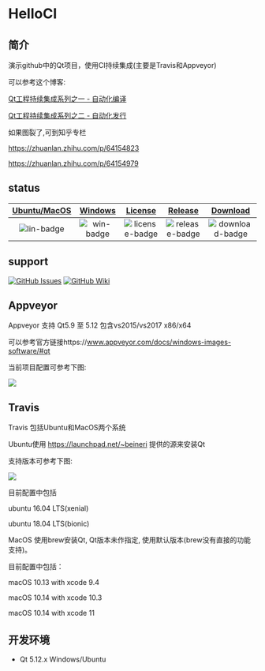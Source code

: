 # HelloCI

## 简介

演示github中的Qt项目，使用CI持续集成(主要是Travis和Appveyor)

可以参考这个博客:

[Qt工程持续集成系列之一 - 自动化编译](https://jaredtao.github.io/2019/04/30/Qt%E8%87%AA%E5%8A%A8%E5%8C%96%E7%BC%96%E8%AF%91/)

[Qt工程持续集成系列之二 - 自动化发行](https://jaredtao.github.io/2019/04/30/Qt%E8%87%AA%E5%8A%A8%E5%8C%96%E5%8F%91%E8%A1%8C/)

如果图裂了,可到知乎专栏

https://zhuanlan.zhihu.com/p/64154823

https://zhuanlan.zhihu.com/p/64154979

## status
| [Ubuntu/MacOS][lin-link] | [Windows][win-link] |[License][license-link] | [Release][release-link]|[Download][download-link]|
| :---------------: | :-----------------: | :-----------------:|:-----------------: |:-----------------: |
| ![lin-badge]      | ![win-badge]        | ![license-badge] |![release-badge] | ![download-badge]|

[lin-badge]: https://travis-ci.org/carmanlwf/helloCI.svg?branch=master "Travis build status"
[lin-link]: https://travis-ci.org/carmanlwf/helloCI "Travis build status"
[win-badge]: https://ci.appveyor.com/api/projects/status/yykx4xufxtrax1hi?svg=true "AppVeyor build status"
[win-link]: https://ci.appveyor.com/project/jiawentao/helloci "AppVeyor build status"
[release-link]: https://github.com/carmanlwf/helloCI/releases "Release status"
[release-badge]: https://img.shields.io/github/release/carmanlwf/helloCI.svg?style=flat-square" "Release status"
[download-link]: https://github.com/carmanlwf/helloCI/releases/latest "Download status"
[download-badge]: https://img.shields.io/github/downloads/carmanlwf/helloCI/total.svg?style=flat-square "Download status"
[license-link]: https://github.com/carmanlwf/helloCI/blob/master/LICENSE "LICENSE"
[license-badge]: https://img.shields.io/badge/license-MIT-blue.svg "MIT"
## support
[![GitHub Issues](https://img.shields.io/badge/github-issues-red.svg?maxAge=60)](https://github.com/carmanlwf/helloCI/issues)
[![GitHub Wiki](https://img.shields.io/badge/github-wiki-181717.svg?maxAge=60)](https://github.com/carmanlwf/helloCI/wiki)
## Appveyor
Appveyor 支持 Qt5.9 至 5.12 包含vs2015/vs2017 x86/x64

可以参考官方链接https://www.appveyor.com/docs/windows-images-software/#qt

当前项目配置可参考下图:

![](Appveyor.png)

## Travis

Travis 包括Ubuntu和MacOS两个系统

Ubuntu使用 https://launchpad.net/~beineri 提供的源来安装Qt

支持版本可参考下图:

![](ppa-binner.png)

目前配置中包括

ubuntu 16.04 LTS(xenial)

ubuntu 18.04 LTS(bionic)

MacOS 使用brew安装Qt, Qt版本未作指定, 使用默认版本(brew没有直接的功能支持)。

目前配置中包括：

macOS 10.13 with xcode 9.4

macOS 10.14 with xcode 10.3

macOS 10.14 with xcode 11

## 开发环境

* Qt 5.12.x Windows/Ubuntu


